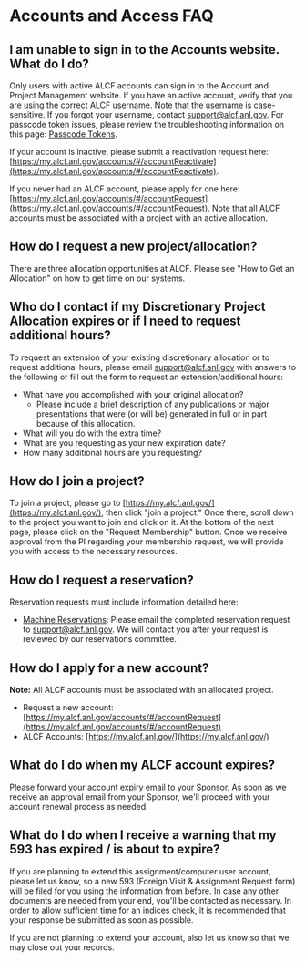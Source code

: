 # Accounts and Access FAQ

## I am unable to sign in to the Accounts website. What do I do?
Only users with active ALCF accounts can sign in to the Account and Project Management website. If you have an active account, verify that you are using the correct ALCF username. Note that the username is case-sensitive. If you forgot your username, contact support@alcf.anl.gov. For passcode token issues, please review the troubleshooting information on this page: [Passcode Tokens](https://docs.alcf.anl.gov/account-project-management/accounts-and-access/alcf-passcode-tokens/).

If your account is inactive, please submit a reactivation request here: [https://my.alcf.anl.gov/accounts/#/accountReactivate](https://my.alcf.anl.gov/accounts/#/accountReactivate).

If you never had an ALCF account, please apply for one here: [https://my.alcf.anl.gov/accounts/#/accountRequest](https://my.alcf.anl.gov/accounts/#/accountRequest). Note that all ALCF accounts must be associated with a project with an active allocation.

## How do I request a new project/allocation?
There are three allocation opportunities at ALCF. Please see "How to Get an Allocation" on how to get time on our systems.

## Who do I contact if my Discretionary Project Allocation expires or if I need to request additional hours?
To request an extension of your existing discretionary allocation or to request additional hours, please email support@alcf.anl.gov with answers to the following or fill out the form to request an extension/additional hours:
- What have you accomplished with your original allocation?
  - Please include a brief description of any publications or major presentations that were (or will be) generated in full or in part because of this allocation.
- What will you do with the extra time?
- What are you requesting as your new expiration date?
- How many additional hours are you requesting?

## How do I join a project?
To join a project, please go to [https://my.alcf.anl.gov/](https://my.alcf.anl.gov/), then click "join a project." Once there, scroll down to the project you want to join and click on it. At the bottom of the next page, please click on the "Request Membership" button. Once we receive approval from the PI regarding your membership request, we will provide you with access to the necessary resources.

## How do I request a reservation?
Reservation requests must include information detailed here: 

- [Machine Reservations](../../running-jobs/machine-reservations.md): Please email the completed reservation request to [support@alcf.anl.gov](mailto:support@alcf.anl.gov). We will contact you after your request is reviewed by our reservations committee.

## How do I apply for a new account?
**Note:** All ALCF accounts must be associated with an allocated project.

- Request a new account: [https://my.alcf.anl.gov/accounts/#/accountRequest](https://my.alcf.anl.gov/accounts/#/accountRequest)
- ALCF Accounts: [https://my.alcf.anl.gov/](https://my.alcf.anl.gov/)

## What do I do when my ALCF account expires?
Please forward your account expiry email to your Sponsor. As soon as we receive an approval email from your Sponsor, we'll proceed with your account renewal process as needed.

## What do I do when I receive a warning that my 593 has expired / is about to expire?
If you are planning to extend this assignment/computer user account, please let us know, so a new 593 (Foreign Visit & Assignment Request form) will be filed for you using the information from before. In case any other documents are needed from your end, you'll be contacted as necessary. In order to allow sufficient time for an indices check, it is recommended that your response be submitted as soon as possible.

If you are not planning to extend your account, also let us know so that we may close out your records.